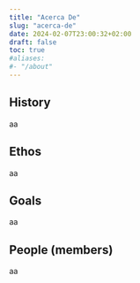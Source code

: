 ```yaml
---
title: "Acerca De"
slug: "acerca-de"
date: 2024-02-07T23:00:32+02:00
draft: false
toc: true
#aliases:
#- "/about"
---
```


## History

aa

## Ethos

aa

## Goals

aa

## People (members)

aa
